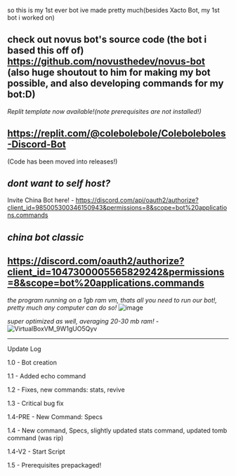 so this is my 1st ever bot ive made pretty much(besides Xacto Bot, my 1st bot i worked on)

check out novus bot's source code (the bot i based this off of) https://github.com/novusthedev/novus-bot
(also huge shoutout to him for making my bot possible, and also developing commands for my bot:D)
--

_Replit template now available!(note prerequisites are not installed!)_

https://replit.com/@colebolebole/Coleboleboles-Discord-Bot
--

(Code has been moved into releases!)



_dont want to self host?_
--
Invite China Bot here! - https://discord.com/api/oauth2/authorize?client_id=985005300346150943&permissions=8&scope=bot%20applications.commands

_china bot classic_
--
https://discord.com/oauth2/authorize?client_id=1047300005565829242&permissions=8&scope=bot%20applications.commands
--
_the program running on a 1gb ram vm, thats all you need to run our bot!, pretty much any computer can do so!_
![image](https://user-images.githubusercontent.com/88512222/201854589-76cbc92c-bdde-452b-a61c-054ce4ec2112.png)

_super optimized as well, averaging 20-30 mb ram! -_
![VirtualBoxVM_9W1gUO5Qyv](https://user-images.githubusercontent.com/88512222/201855575-e7e91999-f218-4fed-a074-39becd9d15a4.png)

----

Update Log 

1.0 - Bot creation  

1.1 - Added echo command

1.2 - Fixes, new commands: stats, revive

1.3 - Critical bug fix

1.4-PRE - New Command: Specs

1.4 - New command, Specs, slightly updated stats command, updated tomb command (was rip)

1.4-V2 - Start Script

1.5 - Prerequisites prepackaged!
